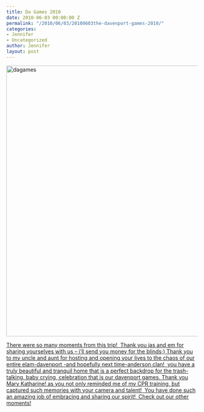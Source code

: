 ```yaml
---
title: Da Games 2010
date: 2010-06-03 00:00:00 Z
permalink: "/2010/06/03/20100603the-davenport-games-2010/"
categories:
- Jennifer
- Uncategorized
author: Jennifer
layout: post
---
```


<img title="dagames" height="713" alt="dagames" width="950" class="alignleft size-full wp-image-724" src="/teamelam/assets/images/Da-Games-2010/1277731618000-missing.jpg" />

[There were so many moments from this trip!  Thank you jas and em for sharing yourselves with us &#8211; i&#8217;ll send you money for the blinds;) Thank you to my uncle and aunt for hosting and opening your lives to the chaos of our entire elam-davenport -and hopefully next time-anderson clan!  you have a truly beautiful and tranquil home that is a perfect backdrop for the trash-talking, baby crying, celebration that is our davenport games. Thank you Mary Katharine! as you not only reminded me of my CPR training, but captured such memories with your camera and talent!  You have done such an amazing job of embracing and sharing our spirit!  Check out our other moments!](http://www.flickr.com/photos/jenniferandJennifers_photos/sets/72157624202347673/)

